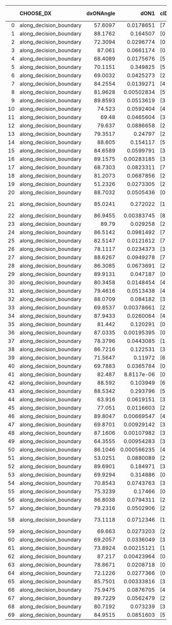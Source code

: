 |    | CHOOSE_DX               |   dxONAngle |        dON1 | cIDON1   |   dON_patch_1 |   nTON |         dON |   dxOFFAngle |       dOFF1 | cIDOFF1   |   dOFF_patch_1 |   nTOFF |        dOFF | SUCCESS   |   nExp |   dual_point_id |   subpoint_time_seconds |   total_execution_time |        logp |       dOFF/dON | Vote dOFF>dON   |
|---:|:------------------------|------------:|------------:|:---------|--------------:|-------:|------------:|-------------:|------------:|:----------|---------------:|--------:|------------:|:----------|-------:|----------------:|------------------------:|-----------------------:|------------:|---------------:|:----------------|
|  0 | along_decision_boundary |     57.6097 | 0.0178651   | [7 9]    |   0.0178651   |      1 | 0.0178651   |      60.2676 | 0.130388    | [7 9]     |    0.130388    |       1 | 0.130388    | True      |      1 |               2 |                 1.86247 |                4.93318 |  0          |    7.2985      | True            |
|  1 | along_decision_boundary |     88.1762 | 0.164507    | [0 1]    |   0.164507    |      1 | 0.164507    |      85.5377 | 0.0197002   | [0 1]     |    0.0197002   |       1 | 0.0197002   | False     |      2 |               4 |                 1.14103 |                6.30985 | -0.5        |    0.119753    | False           |
|  2 | along_decision_boundary |     72.3094 | 0.0296774   | [0 8]    |   0.0296774   |      1 | 0.0296774   |      87.4198 | 0.156214    | [1 8]     |    0.156214    |       1 | 0.156214    | True      |      3 |               5 |                 1.51975 |                7.9384  | -0          |    5.26374     | True            |
|  3 | along_decision_boundary |     87.061  | 0.0661174   | [0 1]    |   0.0661174   |      1 | 0.0661174   |      59.079  | 0.0296469   | [0 1]     |    0.0296469   |       1 | 0.0296469   | False     |      4 |               6 |                 1.73187 |                9.75904 | -0.166667   |    0.448398    | False           |
|  4 | along_decision_boundary |     68.4089 | 0.0175676   | [5 7]    |   0.0175676   |      1 | 0.0175676   |      70.8727 | 0.071763    | [5 7]     |    0.071763    |       1 | 0.071763    | True      |      5 |               7 |                 1.29481 |               11.1436  | -0          |    4.08497     | True            |
|  5 | along_decision_boundary |     70.1151 | 0.349825    | [5 7]    |   0.349825    |      1 | 0.349825    |      74.4571 | 0.0463592   | [5 7]     |    0.0463592   |       1 | 0.0463592   | False     |      6 |               8 |                 2.86957 |               14.145   | -0.1        |    0.132521    | False           |
|  6 | along_decision_boundary |     69.0032 | 0.0425273   | [2 5]    |   0.0425273   |      1 | 0.0425273   |      74.5754 | 0.0557633   | [2 5]     |    0.0557633   |       1 | 0.0557633   | True      |      7 |              10 |                 1.55379 |               19.7383  | -0          |    1.31124     | True            |
|  7 | along_decision_boundary |     84.2554 | 0.0139271   | [4 9]    |   0.0139271   |      1 | 0.0139271   |      88.6918 | 0.0319597   | [4 9]     |    0.0319597   |       1 | 0.0319597   | True      |      8 |              12 |                 1.66099 |               23.4855  | -0.0714286  |    2.29478     | True            |
|  8 | along_decision_boundary |     81.9628 | 0.00502834  | [5 6]    |   0.00502834  |      1 | 0.00502834  |      83.8135 | 0.0818424   | [5 6]     |    0.0818424   |       1 | 0.0818424   | True      |      9 |              13 |                 1.55407 |               25.2062  | -0.25       |   16.2762      | True            |
|  9 | along_decision_boundary |     89.8593 | 0.0513619   | [3 7]    |   0.0513619   |      1 | 0.0513619   |      85.6988 | 0.113589    | [3 7]     |    0.113589    |       1 | 0.113589    | True      |     10 |              14 |                 2.44137 |               27.7243  | -0.5        |    2.21154     | True            |
| 10 | along_decision_boundary |     74.523  | 0.0592404   | [4 7]    |   0.0592404   |      1 | 0.0592404   |      77.9065 | 0.0470796   | [4 7]     |    0.0470796   |       1 | 0.0470796   | False     |     11 |              15 |                 3.35265 |               31.2026  | -0.8        |    0.79472     | False           |
| 11 | along_decision_boundary |     69.48   | 0.0465604   | [3 4]    |   0.0465604   |      1 | 0.0465604   |      72.7078 | 0.16813     | [3 4]     |    0.16813     |       1 | 0.16813     | True      |     12 |              16 |                 1.65639 |               32.9388  | -0.409091   |    3.61101     | True            |
| 12 | along_decision_boundary |     79.637  | 0.0886658   | [2 7]    |   0.0886658   |      1 | 0.0886658   |      81.0576 | 0.063745    | [2 7]     |    0.063745    |       1 | 0.063745    | False     |     13 |              17 |                 2.88262 |               35.8315  | -0.666667   |    0.718936    | False           |
| 13 | along_decision_boundary |     79.3517 | 0.24797     | [2 3]    |   0.24797     |      1 | 0.24797     |      78.5711 | 0.141967    | [2 3]     |    0.141967    |       1 | 0.141967    | False     |     14 |              18 |                 1.84927 |               37.7858  | -0.346154   |    0.572517    | False           |
| 14 | along_decision_boundary |     88.605  | 0.154117    | [5 6]    |   0.154117    |      1 | 0.154117    |      70.3364 | 0.158249    | [5 6]     |    0.158249    |       1 | 0.158249    | True      |     15 |              19 |                 2.12247 |               39.9763  | -0.142857   |    1.02681     | True            |
| 15 | along_decision_boundary |     84.6589 | 0.0599791   | [3 5]    |   0.0599791   |      1 | 0.0599791   |      76.8287 | 0.331434    | [3 5]     |    0.331434    |       1 | 0.331434    | True      |     16 |              20 |                 3.22762 |               43.3212  | -0.3        |    5.52583     | True            |
| 16 | along_decision_boundary |     89.1575 | 0.00283185  | [3 5]    |   0.00283185  |      1 | 0.00283185  |      81.3708 | 0.0207417   | [3 5]     |    0.0207417   |       1 | 0.0207417   | True      |     17 |              21 |                 1.2359  |               44.661   | -0.5        |    7.32446     | True            |
| 17 | along_decision_boundary |     68.7303 | 0.0823311   | [7 9]    |   0.0823311   |      1 | 0.0823311   |      69.2766 | 0.00654085  | [7 9]     |    0.00654085  |       1 | 0.00654085  | False     |     18 |              23 |                 1.32617 |               46.5067  | -0.735294   |    0.0794457   | False           |
| 18 | along_decision_boundary |     81.2073 | 0.0687856   | [2 3]    |   0.0687856   |      1 | 0.0687856   |      80.3546 | 0.32614     | [2 3]     |    0.32614     |       1 | 0.32614     | True      |     19 |              25 |                 3.81895 |               50.5522  | -0.444444   |    4.7414      | True            |
| 19 | along_decision_boundary |     51.2326 | 0.0273305   | [2 5]    |   0.0273305   |      1 | 0.0273305   |      56.7178 | 0.00920864  | [2 5]     |    0.00920864  |       1 | 0.00920864  | False     |     20 |              26 |                 1.24263 |               51.8493  | -0.657895   |    0.336937    | False           |
| 20 | along_decision_boundary |     88.7032 | 0.0505436   | [0 1]    |   0.0505436   |      1 | 0.0505436   |      86.887  | 0.101764    | [0 1]     |    0.101764    |       1 | 0.101764    | True      |     21 |              27 |                 1.50823 |               53.3755  | -0.4        |    2.0134      | True            |
| 21 | along_decision_boundary |     85.0241 | 0.272022    | [1 9]    |   0.272022    |      1 | 0.272022    |      81.6305 | 1.24511e-05 | [0 9]     |    1.24511e-05 |       1 | 1.24511e-05 | False     |     22 |              28 |                 1.7094  |               55.1395  | -0.595238   |    4.57726e-05 | False           |
| 22 | along_decision_boundary |     86.9455 | 0.00383745  | [8 9]    |   0.00383745  |      1 | 0.00383745  |      89.9615 | 0.00203356  | [8 9]     |    0.00203356  |       1 | 0.00203356  | False     |     23 |              29 |                 1.21951 |               56.4028  | -0.363636   |    0.529926    | False           |
| 23 | along_decision_boundary |     89.79   | 0.029258    | [2 4]    |   0.029258    |      1 | 0.029258    |      89.1551 | 0.0280232   | [2 4]     |    0.0280232   |       1 | 0.0280232   | False     |     24 |              30 |                 1.08993 |               57.6244  | -0.195652   |    0.957796    | False           |
| 24 | along_decision_boundary |     86.5142 | 0.0981492   | [7 9]    |   0.0981492   |      1 | 0.0981492   |      83.5658 | 0.0264286   | [7 9]     |    0.0264286   |       1 | 0.0264286   | False     |     25 |              31 |                 1.69817 |               59.3519  | -0.0833333  |    0.269269    | False           |
| 25 | along_decision_boundary |     82.5147 | 0.0121612   | [7 9]    |   0.0121612   |      1 | 0.0121612   |      79.5637 | 0.108115    | [7 9]     |    0.108115    |       1 | 0.108115    | True      |     26 |              32 |                 1.84836 |               61.3039  | -0.02       |    8.89022     | True            |
| 26 | along_decision_boundary |     78.1117 | 0.0234373   | [3 5]    |   0.0234373   |      1 | 0.0234373   |      84.3732 | 0.113962    | [3 5]     |    0.113962    |       1 | 0.113962    | True      |     27 |              33 |                 1.24372 |               62.8378  | -0.0769231  |    4.86242     | True            |
| 27 | along_decision_boundary |     88.6267 | 0.0949278   | [7 9]    |   0.0949278   |      1 | 0.0949278   |      87.048  | 0.00480503  | [7 9]     |    0.00480503  |       1 | 0.00480503  | False     |     28 |              35 |                 1.47884 |               67.1317  | -0.166667   |    0.0506178   | False           |
| 28 | along_decision_boundary |     86.3085 | 0.0673691   | [2 7]    |   0.0673691   |      1 | 0.0673691   |      86.0571 | 0.0399372   | [2 7]     |    0.0399372   |       1 | 0.0399372   | False     |     29 |              37 |                 2.02137 |               71.0935  | -0.0714286  |    0.592812    | False           |
| 29 | along_decision_boundary |     89.9131 | 0.047187    | [0 1]    |   0.047187    |      1 | 0.047187    |      88.7392 | 0.106712    | [0 1]     |    0.106712    |       1 | 0.106712    | True      |     30 |              38 |                 1.53956 |               72.7204  | -0.0172414  |    2.26148     | True            |
| 30 | along_decision_boundary |     80.3458 | 0.0148454   | [4 7]    |   0.0148454   |      1 | 0.0148454   |      81.2083 | 0.0114948   | [4 7]     |    0.0114948   |       1 | 0.0114948   | False     |     31 |              39 |                 1.12345 |               73.9027  | -0.0666667  |    0.774299    | False           |
| 31 | along_decision_boundary |     79.4616 | 0.0513438   | [4 5]    |   0.0513438   |      1 | 0.0513438   |      86.2633 | 0.0161585   | [4 5]     |    0.0161585   |       1 | 0.0161585   | False     |     32 |              40 |                 1.15091 |               75.1134  | -0.016129   |    0.314712    | False           |
| 32 | along_decision_boundary |     88.0709 | 0.084182    | [3 9]    |   0.084182    |      1 | 0.084182    |      86.5345 | 0.0228967   | [3 9]     |    0.0228967   |       1 | 0.0228967   | False     |     33 |              41 |                 1.55664 |               76.748   | -0          |    0.271991    | False           |
| 33 | along_decision_boundary |     69.8537 | 0.00378661  | [2 5]    |   0.00378661  |      1 | 0.00378661  |      71.9007 | 0.00685523  | [2 5]     |    0.00685523  |       1 | 0.00685523  | True      |     34 |              42 |                 1.57372 |               78.3764  | -0.0151515  |    1.81038     | True            |
| 34 | along_decision_boundary |     87.9433 | 0.0260064   | [4 5]    |   0.0260064   |      1 | 0.0260064   |      88.7413 | 0.0273168   | [4 5]     |    0.0273168   |       1 | 0.0273168   | True      |     35 |              43 |                 1.23013 |               79.6947  | -0          |    1.05039     | True            |
| 35 | along_decision_boundary |     81.442  | 0.120291    | [0 1]    |   0.120291    |      1 | 0.120291    |      87.5544 | 0.253972    | [0 1]     |    0.253972    |       1 | 0.253972    | True      |     36 |              44 |                 2.5194  |               82.2731  | -0.0142857  |    2.11132     | True            |
| 36 | along_decision_boundary |     87.0335 | 0.00195395  | [0 9]    |   0.00195395  |      1 | 0.00195395  |      81.2931 | 0.000266444 | [1 9]     |    0.000266444 |       1 | 0.000266444 | False     |     37 |              45 |                 1.12247 |               83.4734  | -0.0555556  |    0.136362    | False           |
| 37 | along_decision_boundary |     78.3796 | 0.0443085   | [1 9]    |   0.0443085   |      1 | 0.0443085   |      73.8897 | 1.10966e-05 | [0 9]     |    1.10966e-05 |       1 | 1.10966e-05 | False     |     38 |              46 |                 1.17305 |               84.7202  | -0.0135135  |    0.00025044  | False           |
| 38 | along_decision_boundary |     86.7216 | 0.122531    | [3 5]    |   0.122531    |      1 | 0.122531    |      84.9148 | 0.230123    | [3 5]     |    0.230123    |       1 | 0.230123    | True      |     39 |              47 |                 3.13539 |               88.0573  | -0          |    1.87809     | True            |
| 39 | along_decision_boundary |     71.5647 | 0.11972     | [6 9]    |   0.11972     |      1 | 0.11972     |      74.5587 | 0.055873    | [6 9]     |    0.055873    |       1 | 0.055873    | False     |     40 |              49 |                 2.10323 |               94.6693  | -0.0128205  |    0.466698    | False           |
| 40 | along_decision_boundary |     69.7883 | 0.0365784   | [0 1]    |   0.0365784   |      1 | 0.0365784   |      75.7305 | 0.0596192   | [0 1]     |    0.0596192   |       1 | 0.0596192   | True      |     41 |              50 |                 1.27255 |               95.985   | -0          |    1.6299      | True            |
| 41 | along_decision_boundary |     82.487  | 8.8117e-06  | [0 9]    |   8.8117e-06  |      1 | 8.8117e-06  |      86.5181 | 0.046227    | [1 9]     |    0.046227    |       1 | 0.046227    | True      |     42 |              51 |                 1.36846 |               97.4369  | -0.0121951  | 5246.09        | True            |
| 42 | along_decision_boundary |     88.592  | 0.103949    | [6 9]    |   0.103949    |      1 | 0.103949    |      88.528  | 0.0168128   | [6 9]     |    0.0168128   |       1 | 0.0168128   | False     |     43 |              52 |                 1.8654  |               99.3313  | -0.047619   |    0.161742    | False           |
| 43 | along_decision_boundary |     88.5342 | 0.293796    | [5 7]    |   0.293796    |      1 | 0.293796    |      85.0477 | 0.147791    | [5 7]     |    0.147791    |       1 | 0.147791    | False     |     44 |              53 |                 2.54033 |              102.052   | -0.0116279  |    0.503041    | False           |
| 44 | along_decision_boundary |     63.916  | 0.0619151   | [3 5]    |   0.0619151   |      1 | 0.0619151   |      66.9572 | 0.163905    | [3 5]     |    0.163905    |       1 | 0.163905    | True      |     45 |              54 |                 1.25174 |              103.354   | -0          |    2.64726     | True            |
| 45 | along_decision_boundary |     77.051  | 0.0116603   | [2 3]    |   0.0116603   |      1 | 0.0116603   |      81.9061 | 0.000359985 | [2 3]     |    0.000359985 |       1 | 0.000359985 | False     |     46 |              55 |                 1.16493 |              104.596   | -0.0111111  |    0.0308726   | False           |
| 46 | along_decision_boundary |     89.8047 | 0.00669547  | [4 7]    |   0.00669547  |      1 | 0.00669547  |      89.6373 | 0.00823826  | [4 7]     |    0.00823826  |       1 | 0.00823826  | True      |     47 |              57 |                 1.25578 |              107.916   | -0          |    1.23042     | True            |
| 47 | along_decision_boundary |     69.8701 | 0.00929142  | [3 9]    |   0.00929142  |      1 | 0.00929142  |      67.955  | 0.00118214  | [3 9]     |    0.00118214  |       1 | 0.00118214  | False     |     48 |              58 |                 1.39396 |              109.365   | -0.0106383  |    0.127229    | False           |
| 48 | along_decision_boundary |     87.1606 | 0.00107982  | [3 7]    |   0.00107982  |      1 | 0.00107982  |      79.8024 | 0.0513959   | [3 7]     |    0.0513959   |       1 | 0.0513959   | True      |     49 |              59 |                 1.2608  |              110.694   | -0          |   47.5968      | True            |
| 49 | along_decision_boundary |     64.3555 | 0.00954283  | [3 5]    |   0.00954283  |      1 | 0.00954283  |      64.4458 | 0.169314    | [3 5]     |    0.169314    |       1 | 0.169314    | True      |     50 |              60 |                 1.55152 |              112.393   | -0.0102041  |   17.7425      | True            |
| 50 | along_decision_boundary |     86.1046 | 0.000566235 | [4 8]    |   0.000566235 |      1 | 0.000566235 |      85.1212 | 0.0626779   | [4 8]     |    0.0626779   |       1 | 0.0626779   | True      |     51 |              61 |                 1.36497 |              113.931   | -0.04       |  110.692       | True            |
| 51 | along_decision_boundary |     53.0251 | 0.0880089   | [2 3]    |   0.0880089   |      1 | 0.0880089   |      52.2964 | 0.048642    | [2 3]     |    0.048642    |       1 | 0.048642    | False     |     52 |              63 |                 1.48913 |              115.613   | -0.0882353  |    0.552694    | False           |
| 52 | along_decision_boundary |     89.6901 | 0.184971    | [3 5]    |   0.184971    |      1 | 0.184971    |      87.5465 | 0.0117617   | [3 5]     |    0.0117617   |       1 | 0.0117617   | False     |     53 |              65 |                 1.8103  |              119.85    | -0.0384615  |    0.0635866   | False           |
| 53 | along_decision_boundary |     69.9294 | 0.314886    | [0 1]    |   0.314886    |      1 | 0.314886    |      62.5932 | 0.0814141   | [0 1]     |    0.0814141   |       1 | 0.0814141   | False     |     54 |              67 |                 2.6721  |              122.685   | -0.00943396 |    0.258551    | False           |
| 54 | along_decision_boundary |     70.8543 | 0.0743763   | [3 5]    |   0.0743763   |      1 | 0.0743763   |      75.8762 | 0.00504975  | [3 5]     |    0.00504975  |       1 | 0.00504975  | False     |     55 |              69 |                 1.34718 |              127.674   | -0          |    0.0678946   | False           |
| 55 | along_decision_boundary |     75.3239 | 0.17466     | [0 1]    |   0.17466     |      1 | 0.17466     |      77.6275 | 0.0151244   | [0 1]     |    0.0151244   |       1 | 0.0151244   | False     |     56 |              70 |                 2.56485 |              130.312   | -0.00909091 |    0.0865934   | False           |
| 56 | along_decision_boundary |     86.8038 | 0.0794311   | [2 5]    |   0.0794311   |      1 | 0.0794311   |      87.7745 | 0.0277375   | [2 5]     |    0.0277375   |       1 | 0.0277375   | False     |     57 |              71 |                 1.27153 |              131.694   | -0.0357143  |    0.349202    | False           |
| 57 | along_decision_boundary |     79.2316 | 0.0502906   | [2 5]    |   0.0502906   |      1 | 0.0502906   |      83.4534 | 0.00662436  | [2 5]     |    0.00662436  |       1 | 0.00662436  | False     |     58 |              72 |                 1.62195 |              133.499   | -0.0789474  |    0.131722    | False           |
| 58 | along_decision_boundary |     73.1118 | 0.0712346   | [1 4]    |   0.0712346   |      1 | 0.0712346   |      67.9386 | 6.22601e-06 | [0 4]     |    6.22601e-06 |       1 | 6.22601e-06 | False     |     59 |              73 |                 1.5073  |              135.073   | -0.137931   |    8.74015e-05 | False           |
| 59 | along_decision_boundary |     69.663  | 0.0273203   | [2 9]    |   0.0273203   |      1 | 0.0273203   |      73.7433 | 0.143223    | [2 9]     |    0.143223    |       1 | 0.143223    | True      |     60 |              74 |                 2.82214 |              137.961   | -0.211864   |    5.24236     | True            |
| 60 | along_decision_boundary |     69.2057 | 0.0336049   | [3 5]    |   0.0336049   |      1 | 0.0336049   |      73.5528 | 0.00736941  | [3 5]     |    0.00736941  |       1 | 0.00736941  | False     |     61 |              76 |                 1.68585 |              142.356   | -0.133333   |    0.219296    | False           |
| 61 | along_decision_boundary |     73.8924 | 0.00215121  | [1 9]    |   0.00215121  |      1 | 0.00215121  |      85.4823 | 0.00555745  | [0 9]     |    0.00555745  |       1 | 0.00555745  | True      |     62 |              77 |                 1.28948 |              143.699   | -0.204918   |    2.58341     | True            |
| 62 | along_decision_boundary |     87.217  | 0.00423964  | [0 1]    |   0.00423964  |      1 | 0.00423964  |      83.2457 | 0.0419111   | [0 1]     |    0.0419111   |       1 | 0.0419111   | True      |     63 |              78 |                 1.66869 |              145.529   | -0.129032   |    9.88553     | True            |
| 63 | along_decision_boundary |     78.8671 | 0.0208718   | [0 1]    |   0.0208718   |      1 | 0.0208718   |      74.3749 | 0.163111    | [0 1]     |    0.163111    |       1 | 0.163111    | True      |     64 |              79 |                 1.28809 |              146.875   | -0.0714286  |    7.81489     | True            |
| 64 | along_decision_boundary |     72.1226 | 0.0277366   | [0 1]    |   0.0277366   |      1 | 0.0277366   |      69.6068 | 0.118119    | [0 1]     |    0.118119    |       1 | 0.118119    | True      |     65 |              81 |                 2.94491 |              152.589   | -0.03125    |    4.25862     | True            |
| 65 | along_decision_boundary |     85.7501 | 0.00333816  | [3 7]    |   0.00333816  |      1 | 0.00333816  |      83.9457 | 0.202441    | [3 7]     |    0.202441    |       1 | 0.202441    | True      |     66 |              82 |                 2.77991 |              155.476   | -0.00769231 |   60.6446      | True            |
| 66 | along_decision_boundary |     75.9475 | 0.0876705   | [4 7]    |   0.0876705   |      1 | 0.0876705   |      74.3771 | 0.091588    | [4 7]     |    0.091588    |       1 | 0.091588    | True      |     67 |              83 |                 2.28657 |              157.848   | -0          |    1.04468     | True            |
| 67 | along_decision_boundary |     89.7229 | 0.0562479   | [2 5]    |   0.0562479   |      1 | 0.0562479   |      86.6583 | 0.00139484  | [2 5]     |    0.00139484  |       1 | 0.00139484  | False     |     68 |              84 |                 1.12853 |              159.045   | -0.00746269 |    0.0247981   | False           |
| 68 | along_decision_boundary |     80.7192 | 0.073239    | [3 5]    |   0.073239    |      1 | 0.073239    |      82.1631 | 0.0982092   | [3 5]     |    0.0982092   |       1 | 0.0982092   | True      |     69 |              85 |                 1.54128 |              160.613   | -0          |    1.34094     | True            |
| 69 | along_decision_boundary |     84.9515 | 0.0851603   | [5 6]    |   0.0851603   |      1 | 0.0851603   |      79.3114 | 0.00437177  | [5 6]     |    0.00437177  |       1 | 0.00437177  | False     |     70 |              86 |                 1.6119  |              162.278   | -0.00724638 |    0.0513358   | False           |